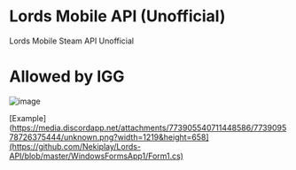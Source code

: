 # Lords Mobile API (Unofficial)
Lords Mobile Steam API Unofficial

# Allowed by IGG
![image](https://user-images.githubusercontent.com/35975332/228787364-b06466ee-34cf-4b5d-999b-b36e2020633d.png)

[Example](https://media.discordapp.net/attachments/773905540711448586/773909578726375444/unknown.png?width=1219&height=658](https://github.com/Nekiplay/Lords-API/blob/master/WindowsFormsApp1/Form1.cs)
